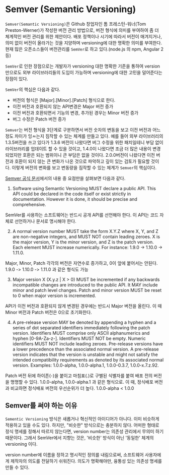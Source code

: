 # Semver (Semantic Versioning)
`Semver(Semantic Versioning)`은 Github 창업자인 톰 프레스턴-워너(Tom Preston-Werner)가 작성한 버전 관리 방법으로, 버전 형식에 의미를 부여하여 좀 더 체계적인 버전 관리를 위한 제안이다. 배포 정책이나 시기에 따라서 버전이 매겨지거나, 의미 없이 버전이 올라가는 것을 지양하며 versioning에 대한 명확한 의미를 부여한다. 현재 많은 오픈소스들이 버전관리를 `SemVer`로 하고 있다.(node.js 의 npm, Angular 2 등)

`SemVer`로 인한 장점으로는 개발자가 versioning 대한 명확한 기준을 통하여 version만으로도 외부 라이브러리들의 도입이 가능하며 versioning에 대한 고민을 덜어준다는 장점이 있다.

`SemVer`의 핵심은 다음과 같다.
* 버전의 형식은 [Major].[Minor].[Patch] 형식으로 한다. 
* 이전 버전과 호환되지 않는 API변경은 Major 버전 증가
* 이전 버전과 호환되면서 기능의 변경, 추가된 경우는 Minor 버전 증가
* 버그 수정은 Patch 버전 증가

`Semver`는 버전 형식을 3단계로 구분하면서 버전 숫자의 변동을 보고 이전 버전과 어느 정도 차이가 잉ㅆ는지 짐작할 수 있는 체계를 만들고 있다. 예를 들어 외부 라이브러리의 1.3.5버전을 쓰고 있다가 1.3.6 버전이 나왔다면 버그 수정을 위한 패치일테니 부담 없이 라이브러리를 업데이트 할 수 있을 것이고, 1.4.0이 나왔다면 조금 더 많은 내용이 변경되었지만 호환은 되는 범위이니 큰 부담은 없을 것이다. 2.0.0버전이 나왔다면 이전 버전과 호환이 되지 않는 큰 변화가 나온 것으로 파악하고 깊이 있는 검토가 필요할 것이다. 
이렇게 버전의 변화를 보고 변동량을 짐작할 수 있는 체계가 `Semver`의 핵심이다. 

[Semver 공식 문서](http://semver.org/)에서의 내용 중 요점만을 살펴보면 다음과 같다. 

1. Software using Semantic Versioning MUST declare a public API. This API could be declared in the code itself or exist strictly in documentation. However it is done, it should be precise and comprehensive.

SemVer를 사용하는 소프트웨어는 반드시 공개 API를 선언해야 한다. 이 API는 코드 자체로 선언하거나 문서로 명시해야 한다.

2. A normal version number MUST take the form X.Y.Z where X, Y, and Z are non-negative integers, and MUST NOT contain leading zeroes. X is the major version, Y is the minor version, and Z is the patch version. Each element MUST increase numerically. For instance: 1.9.0 -> 1.10.0 -> 1.11.0.

Major, Minor, Patch 각각의 버전은 자연수로 증가하고, 0이 앞에 붙어서는 안된다. 1.9.0 -> 1.10.0 -> 1.11.0 과 같은 형식도 가능

3. Major version X (X.y.z | X > 0) MUST be incremented if any backwards incompatible changes are introduced to the public API. It MAY include minor and patch level changes. Patch and minor version MUST be reset to 0 when major version is incremented.

API가 이전 버전과 호환되지 않게 변경된 경우에는 반드시 Major 버전을 올린다. 이 때 Minor 버전과 Patch 버전은 0으로 초기화한다.

4. A pre-release version MAY be denoted by appending a hyphen and a series of dot separated identifiers immediately following the patch version. Identifiers MUST comprise only ASCII alphanumerics and hyphen [0-9A-Za-z-]. Identifiers MUST NOT be empty. Numeric identifiers MUST NOT include leading zeroes. Pre-release versions have a lower precedence than the associated normal version. A pre-release version indicates that the version is unstable and might not satisfy the intended compatibility requirements as denoted by its associated normal version. Examples: 1.0.0-alpha, 1.0.0-alpha.1, 1.0.0-0.3.7, 1.0.0-x.7.z.92.

Patch 버전 뒤에 하이픈(-)을 붙이고 마침표(.)로 구별된 식별자를 붙여 배포 전의 버전을 명명할 수 있다. 1.0.0-alpha, 1.0.0-alpha.1 과 같은 형식으로. 이 때, 정식배포 버전과 비교하면 정식배포 버전의 우선순위가 더 높다. 1.0.0-alpha < 1.0.0

## Semver를 써야 하는 이유 
`Sementic Versioning` 방식은 새롭거나 혁신적인 아이디어가 아니다. 이미 비슷하게 적용하고 있을 수도 있다. 하지만, "비슷한" 방식으로는 충분하지 않다. 어떠한 형태로 정식 명세를 정해서 따르지 않는다면, version number는 의존성 관리에서 무의미 하기 때문이다. 그래서 SemVer에서 지향는 것은, '비슷한' 방식이 아닌 '동일한' 체계의 versioning 이다. 

version number에 이름을 정하고 명시적인 정의를 내림으로써, 소프트웨어 사용자에게 제작자의 의도를 전달하기 쉬워진다. 의도가 명확해야만, 융통성 있는 의존성 명세를 만들 수 있다. 